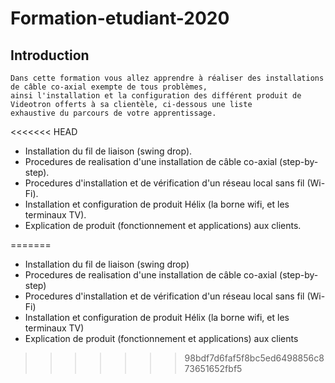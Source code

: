 # Formation-etudiant-2020

## Introduction

	Dans cette formation vous allez apprendre à réaliser des installations de câble co-axial exempte de tous problèmes,
	ainsi l'installation et la configuration des différent produit de Videotron offerts à sa clientèle, ci-dessous une liste
	exhaustive du parcours de votre apprentissage.

<<<<<<< HEAD
- Installation du fil de liaison (swing drop).
- Procedures de realisation d'une installation de câble co-axial (step-by-step).
- Procedures d'installation et de vérification d'un réseau local sans fil (Wi-Fi).
- Installation et configuration de produit Hélix (la borne wifi, et les terminaux TV).
- Explication de produit (fonctionnement et applications) aux clients.



=======
		<ul>
			<li>Installation du fil de liaison (swing drop)</li>
			<li>Procedures de realisation d'une installation de câble co-axial (step-by-step) </li>
			<li>Procedures d'installation et de vérification d'un réseau local sans fil (Wi-Fi)</li>
			<li>Installation et configuration de produit Hélix (la borne wifi, et les terminaux TV)</li>
			<li>Explication de produit (fonctionnement et applications) aux clients</li>
		</ul>
>>>>>>> 98bdf7d6faf5f8bc5ed6498856c873651652fbf5
